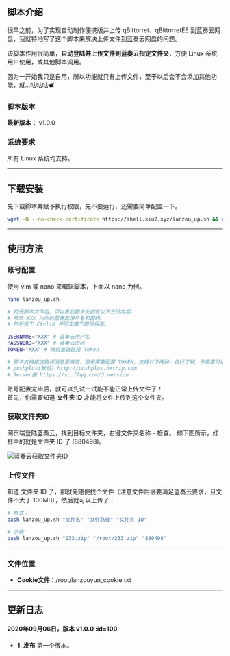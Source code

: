 ## 脚本介绍

很早之前，为了实现自动制作便携版并上传 qBittorret、qBittorretEE 到蓝奏云网盘，我就特地写了这个脚本来解决上传文件到蓝奏云网盘的问题。  

该脚本作用很简单，**自动登陆并上传文件到蓝奏云指定文件夹**，方便 Linux 系统用户使用，或其他脚本调用。  

因为一开始我只是自用，所以功能就只有上传文件，至于以后会不会添加其他功能，就...咕咕咕🕊

### 脚本版本

**最新版本：** v1.0.0

### 系统要求

所有 Linux 系统均支持。

****

## 下载安装

先下载脚本并赋予执行权限，先不要运行，还需要简单配置一下。

``` bash
wget -N --no-check-certificate https://shell.xiu2.xyz/lanzou_up.sh && chmod +x lanzou_up.sh
```

****

## 使用方法

### 账号配置

使用 vim 或 nano 来编辑脚本，下面以 nano 为例。  
``` bash
nano lanzou_up.sh

# 打开脚本文件后，可以看到脚本头部有以下三行内容。
# 修改 XXX 为你的蓝奏云用户名和密码。
# 然后按下 Ctrl+X 并回车两下即可保存。

USERNAME="XXX" # 蓝奏云用户名
PASSWORD="XXX" # 蓝奏云密码
TOKEN="XXX" # 微信推送链接 Token

# 脚本支持推送错误消息至微信，但是需要配置 TOKEN，支持以下两种，自行了解，不需要可留空或保留 XXX。
# pushplus(默认) http://pushplus.hxtrip.com
# Server酱 https://sc.ftqq.com/3.version
```

账号配置完毕后，就可以先试一试能不能正常上传文件了！  
首先，你需要知道 **文件夹 ID** 才能将文件上传到这个文件夹。  

### 获取文件夹ID

网页端登陆蓝奏云，找到目标文件夹，右键文件夹名称 - 检查。
如下图所示，红框中的就是文件夹 ID 了 (880498)。  

![蓝奏云获取文件夹ID](https://shell.xiu2.xyz/img/lanzou_up-01.png)

### 上传文件

知道 文件夹 ID 了，那就先随便找个文件（注意文件后缀要满足蓝奏云要求，且文件不大于 100MB），然后就可以上传了：  

``` bash
# 格式：
bash lanzou_up.sh "文件名" "文件路径" "文件夹 ID"

# 示例
bash lanzou_up.sh "233.zip" "/root/233.zip" "880498"
```

****

### 文件位置
 - **Cookie文件：**/root/lanzouyun_cookie.txt  

****

## 更新日志
 
#### 2020年09月06日，版本 v1.0.0 :id=100
 - **1. 发布** 第一个版本。
